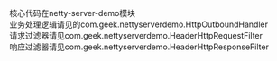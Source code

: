 核心代码在netty-server-demo模块  
业务处理逻辑请见的com.geek.nettyserverdemo.HttpOutboundHandler  
请求过滤器请见com.geek.nettyserverdemo.HeaderHttpRequestFilter  
响应过滤器请见com.geek.nettyserverdemo.HeaderHttpResponseFilter  
